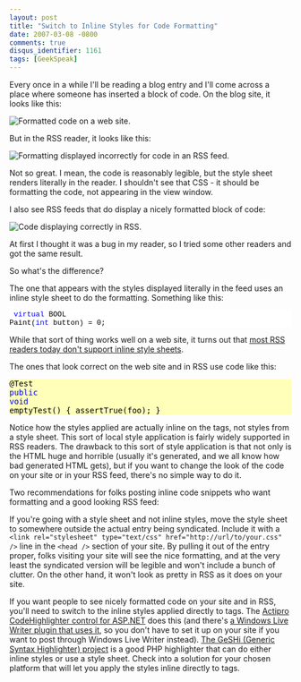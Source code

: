 ```yaml
---
layout: post
title: "Switch to Inline Styles for Code Formatting"
date: 2007-03-08 -0800
comments: true
disqus_identifier: 1161
tags: [GeekSpeak]
---
```

Every once in a while I'll be reading a blog entry and I'll come across
a place where someone has inserted a block of code. On the blog site, it
looks like this:
 
 ![Formatted code on a web
site.](https://hyqi8g.dm2304.livefilestore.com/y2p0OP69uSRil235G7HnsQSkO6VTAv7SRGqqa4uBigiY2yqYyy1cfHTYnPPJRjj-t3iNGAL5GMkTElqz_NaNkdcBahKGoXKukynLOKGUCSaUCs/20070308site.png?psid=1)
 
 But in the RSS reader, it looks like this:
 
 ![Formatting displayed incorrectly for code in an RSS
feed.](https://hyqi8g.dm1.livefilestore.com/y2pD_WYKgDakREZF8FNJNVsH1GLH_TwC_lv0qzZlNfouRJa16Ez4vCz5Un93BGHkP0ip0znapqYyDK38PRFFNMviu86Jo0w8RQfMxVTzVbJiGA/20070308rss.png?psid=1)
 
 Not so great. I mean, the code is reasonably legible, but the style
sheet renders literally in the reader. I shouldn't see that CSS - it
should be formatting the code, not appearing in the view window.
 
 I also see RSS feeds that do display a nicely formatted block of code:
 
 ![Code displaying correctly in
RSS.](https://hyqi8g.dm2303.livefilestore.com/y2pV-b2zGU6J40m-8fDinUWCEOIoMi58pa0rHbK-Z5U-z2luQdFXjSXCHVGbzXmjSmIPCF6Swr5cvM0FOXKmlosL6nF7G5nWoY4RByH2fV0LXE/20070308correctformat.png?psid=1)
 
 At first I thought it was a bug in my reader, so I tried some other
readers and got the same result.
 
 So what's the difference?
 
 The one that appears with the styles displayed literally in the feed
uses an inline style sheet to do the formatting. Something like this:
    <pre class="csharpcode">
    <span class="kwrd">virtual</span> BOOL Paint(<span class="kwrd">int</span> button) = 0;
    </pre>
    <style type="text/css">
    .csharpcode, .csharpcode pre
    {
    font-size: small;
    color: black;
    font-family: consolas, "Courier New", courier, monospace;
    background-color: #ffffff;
    }
    .csharpcode .kwrd { color: #0000ff; }
    </style>


 While that sort of thing works well on a web site, it turns out that
[most RSS readers today don't support inline style
sheets](http://itmanagement.earthweb.com/columns/executive_tech/article.php/3617901).
 
 The ones that look correct on the web site and in RSS use code like
this:
    <pre style="background-color:#FFFFB9;;overflow: auto;"><div><span style="color: #000000; ">@Test
    </span><span style="color: #0000FF; ">public</span><span style="color: #000000; "> </span><span style="color: #0000FF; ">void</span><span style="color: #000000; "> emptyTest() {
     assertTrue(foo);
    }</span></div></pre>


 Notice how the styles applied are actually inline on the tags, not
styles from a style sheet. This sort of local style application is
fairly widely supported in RSS readers. The drawback to this sort of
style application is that not only is the HTML huge and horrible
(usually it's generated, and we all know how bad generated HTML gets),
but if you want to change the look of the code on your site or in your
RSS feed, there's no simple way to do it.
 
 Two recommendations for folks posting inline code snippets who want
formatting and a good looking RSS feed:
 
 If you're going with a style sheet and not inline styles, move the
style sheet to somewhere outside the actual entry being syndicated.
Include it with a
`<link rel="stylesheet" type="text/css" href="http://url/to/your.css" />`
line in the `<head />` section of your site. By pulling it out of the
entry proper, folks visiting your site will see the nice formatting, and
at the very least the syndicated version will be legible and won't
include a bunch of clutter. On the other hand, it won't look as pretty
in RSS as it does on your site.
 
 If you want people to see nicely formatted code on your site and in
RSS, you'll need to switch to the inline styles applied directly to
tags. The [Actipro CodeHighlighter control for
ASP.NET](http://www.codehighlighter.com/) does this (and there's [a
Windows Live Writer plugin that uses
it](http://dunnhq.com/codeformatterforwindowslivewriter), so you don't
have to set it up on your site if you want to post through Windows Live
Writer instead). [The GeSHi (Generic Syntax Highlighter)
project](http://qbnz.com/highlighter/) is a good PHP highlighter that
can do either inline styles or use a style sheet. Check into a solution
for your chosen platform that will let you apply the styles inline
directly to tags.

